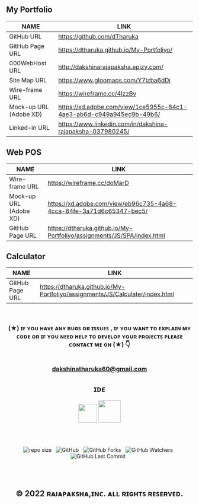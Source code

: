 ## My Portfolio

<div align="center">

| NAME | LINK |
| ------ | ------ |
| GitHub URL | https://github.com/dTharuka |
| GitHub Page URL | https://dtharuka.github.io/My-Portfoliyo/ |
| 000WebHost URL | http://dakshinarajapaksha.epizy.com/ |
| Site Map URL | https://www.gloomaps.com/Y7lzba6dDj |
| Wire-frame URL | https://wireframe.cc/4IzzBv |
| Mock-up URL (Adobe XD) | https://xd.adobe.com/view/1ce5955c-84c1-4ae3-ab6d-c949a945ec9b-49b6/ |
| Linked-in URL | https://www.linkedin.com/in/dakshina-rajapaksha-037980245/ |

</div>

## Web POS

<div align="center">

| NAME | LINK |
| ------ | ------ |
| Wire-frame URL | https://wireframe.cc/doMarD |
| Mock-up URL (Adobe XD) | https://xd.adobe.com/view/eb96c735-4a68-4cca-84fe-3a71d6c65347-bec5/ |
| GitHub Page URL | https://dtharuka.github.io/My-Portfoliyo/assignments/JS/SPA/index.html |

</div>

## Calculator

<div align="center">

| NAME | LINK |
| ------ | ------ |
| GitHub Page URL | https://dtharuka.github.io/My-Portfoliyo/assignments/JS/Calculater/index.html |

</div>

<br>

<div align="center">

### (★) ɪꜰ ʏᴏᴜ ʜᴀᴠᴇ ᴀɴʏ ʙᴜɢꜱ ᴏʀ ɪꜱꜱᴜᴇꜱ , ɪꜰ ʏᴏᴜ ᴡᴀɴᴛ ᴛᴏ ᴇxᴘʟᴀɪɴ ᴍʏ ᴄᴏᴅᴇ ᴏʀ ɪꜰ ʏᴏᴜ ɴᴇᴇᴅ ʜᴇʟᴘ ᴛᴏ ᴅᴇᴠᴇʟᴏᴘ ʏᴏᴜʀ ᴘʀᴏᴊᴇᴄᴛꜱ ᴘʟᴇᴀꜱᴇ ᴄᴏɴᴛᴀᴄᴛ ᴍᴇ ᴏɴ (★) 👇<br> <br> <br> dakshinatharuka60@gmail.com

</div>

<div align="center">

## ɪᴅᴇ

</div>


<div align="center">

<img src ="https://user-images.githubusercontent.com/101202535/194761991-541ae3f1-7a0b-4812-8619-d42bf705d860.png" width = "50" hight ="100">
<img src="https://user-images.githubusercontent.com/101202535/194762020-ee0e9d1e-8ef1-413b-a523-906dd69c47e1.png" width = "60" hight ="110">

</div>


<br><br>

<div align="center">

![repo size](https://img.shields.io/github/repo-size/dTharuka/My-Portfoliyo?style=for-the-badge) &nbsp;
![GitHub](https://img.shields.io/github/license/dTharuka/My-Portfoliyo?style=for-the-badge) &nbsp;
![GitHub Forks](https://img.shields.io/github/forks/dTharuka/My-Portfoliyo?&labelColor=black&color=f7b731&style=for-the-badge) &nbsp;
![GitHub Watchers](https://img.shields.io/github/watchers/dTharuka/My-Portfoliyo?style=for-the-badge) &nbsp;
![GitHub Last Commit](https://img.shields.io/github/last-commit/dTharuka/My-Portfoliyo?style=for-the-badge) &nbsp;

</div>

<br><br>

<div align="center">

## © 2022 ʀᴀᴊᴀᴘᴀᴋꜱʜᴀ,ɪɴᴄ. ᴀʟʟ ʀɪɢʜᴛꜱ ʀᴇꜱᴇʀᴠᴇᴅ.

</div>
